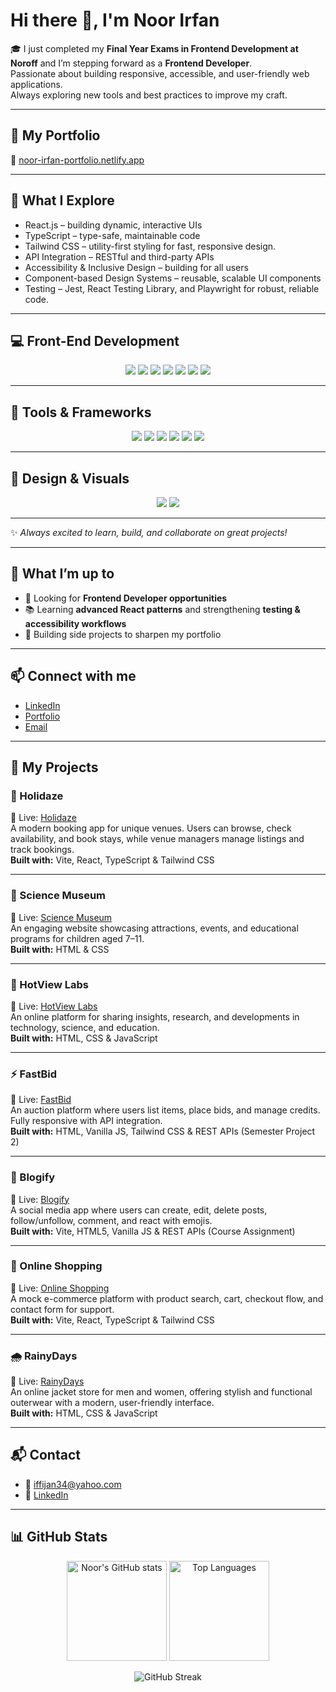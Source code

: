 # Hi there 👋, I'm Noor Irfan  

🎓 I just completed my **Final Year Exams in Frontend Development at Noroff** and I’m stepping forward as a **Frontend Developer**.  
 Passionate about building responsive, accessible, and user-friendly web applications.  
 Always exploring new tools and best practices to improve my craft.  

---

## 🎨 My Portfolio  
🔗 [noor-irfan-portfolio.netlify.app](https://noor-irfan.netlify.app)  

---

## 🌿 What I Explore  
- React.js – building dynamic, interactive UIs  
- TypeScript – type-safe, maintainable code  
- Tailwind CSS – utility-first styling for fast, responsive design.  
- API Integration – RESTful and third-party APIs  
- Accessibility & Inclusive Design – building for all users  
- Component-based Design Systems – reusable, scalable UI components  
- Testing – Jest, React Testing Library, and Playwright for robust, reliable code.  

---

## 💻 Front-End Development  
<p align="center">
  <img src="https://img.shields.io/badge/React-61DAFB?style=for-the-badge&logo=react&logoColor=black" />
  <img src="https://img.shields.io/badge/Next.js-000000?style=for-the-badge&logo=next.js&logoColor=white" />
  <img src="https://img.shields.io/badge/TypeScript-3178C6?style=for-the-badge&logo=typescript&logoColor=white" />
  <img src="https://img.shields.io/badge/JavaScript-F7DF1E?style=for-the-badge&logo=javascript&logoColor=black" />
  <img src="https://img.shields.io/badge/HTML5-E34F26?style=for-the-badge&logo=html5&logoColor=white" />
  <img src="https://img.shields.io/badge/CSS3-1572B6?style=for-the-badge&logo=css3&logoColor=white" />
  <img src="https://img.shields.io/badge/TailwindCSS-38B2AC?style=for-the-badge&logo=tailwind-css&logoColor=white" />
</p>

---

## 🧰 Tools & Frameworks  
<p align="center">
  <img src="https://img.shields.io/badge/Vite-646CFF?style=for-the-badge&logo=vite&logoColor=white" />
  <img src="https://img.shields.io/badge/Vitest-6E9F18?style=for-the-badge&logo=vitest&logoColor=white" />
  <img src="https://img.shields.io/badge/Playwright-2EAD33?style=for-the-badge&logo=playwright&logoColor=white" />
  <img src="https://img.shields.io/badge/GitHub-181717?style=for-the-badge&logo=github&logoColor=white" />
  <img src="https://img.shields.io/badge/VS%20Code-007ACC?style=for-the-badge&logo=visual-studio-code&logoColor=white" />
  <img src="https://img.shields.io/badge/Sass-CC6699?style=for-the-badge&logo=sass&logoColor=white" />
</p>

---

## 🎨 Design & Visuals  
<p align="center">
  <img src="https://img.shields.io/badge/Figma-F24E1E?style=for-the-badge&logo=figma&logoColor=white" />
  <img src="https://img.shields.io/badge/Canva-00C4CC?style=for-the-badge&logo=canva&logoColor=white" />
</p>

---

✨ *Always excited to learn, build, and collaborate on great projects!*  

---

## 🌱 What I’m up to  
- 🌟 Looking for **Frontend Developer opportunities**  
- 📚 Learning **advanced React patterns** and strengthening **testing & accessibility workflows**  
- 🎯 Building side projects to sharpen my portfolio  

---

## 📫 Connect with me  
- [LinkedIn](https://www.linkedin.com/in/noor-irfan-03b2202a2/)  
- [Portfolio](https://noor-irfan.netlify.app)  
- [Email](mailto:iffijan34@yahoo.com)  

---

## 🚀 My Projects  

### 🏡 Holidaze  
🔗 Live: [Holidaze](https://noor807holidaze.netlify.app)  
A modern booking app for unique venues. Users can browse, check availability, and book stays, while venue managers manage listings and track bookings.  
**Built with:** Vite, React, TypeScript & Tailwind CSS  

---

### 🧪 Science Museum  
🔗 Live: [Science Museum](https://lillestrom-smuseum.netlify.app)  
An engaging website showcasing attractions, events, and educational programs for children aged 7–11.  
**Built with:** HTML & CSS  

---

### 🔬 HotView Labs  
🔗 Live: [HotView Labs](https://pagehotviewlabs.netlify.app)  
An online platform for sharing insights, research, and developments in technology, science, and education.  
**Built with:** HTML, CSS & JavaScript  

---

### ⚡ FastBid  
🔗 Live: [FastBid](https://2fast2bid.netlify.app)  
An auction platform where users list items, place bids, and manage credits. Fully responsive with API integration.  
**Built with:** HTML, Vanilla JS, Tailwind CSS & REST APIs (Semester Project 2)  

---

### 📝 Blogify  
🔗 Live: [Blogify](https://blogify-cajs2.netlify.app/auth/login/)  
A social media app where users can create, edit, delete posts, follow/unfollow, comment, and react with emojis.  
**Built with:** Vite, HTML5, Vanilla JS & REST APIs (Course Assignment)  

---

### 🛒 Online Shopping  
🔗 Live: [Online Shopping](https://nortombet.netlify.app)  
A mock e-commerce platform with product search, cart, checkout flow, and contact form for support.  
**Built with:** Vite, React, TypeScript & Tailwind CSS  

---

### 🌧 RainyDays  
🔗 Live: [RainyDays](https://noroff-rainydays.netlify.app)  
An online jacket store for men and women, offering stylish and functional outerwear with a modern, user-friendly interface.  
**Built with:** HTML, CSS & JavaScript  

---

## 📬 Contact   
- 📧 iffijan34@yahoo.com  
- 🔗 [LinkedIn](https://www.linkedin.com/in/noor-irfan-03b2202a2/)  

---

## 📊 GitHub Stats  

<p align="center">
  <img src="https://github-readme-stats.vercel.app/api?username=Noor807&show_icons=true&theme=radical" alt="Noor's GitHub stats" height="160" />
  <img src="https://github-readme-stats.vercel.app/api/top-langs/?username=Noor807&layout=compact&theme=radical" alt="Top Languages" height="160" />
</p>

<p align="center">
  <img src="https://streak-stats.demolab.com?user=Noor807&theme=radical&hide_border=true" alt="GitHub Streak" />
</p>

